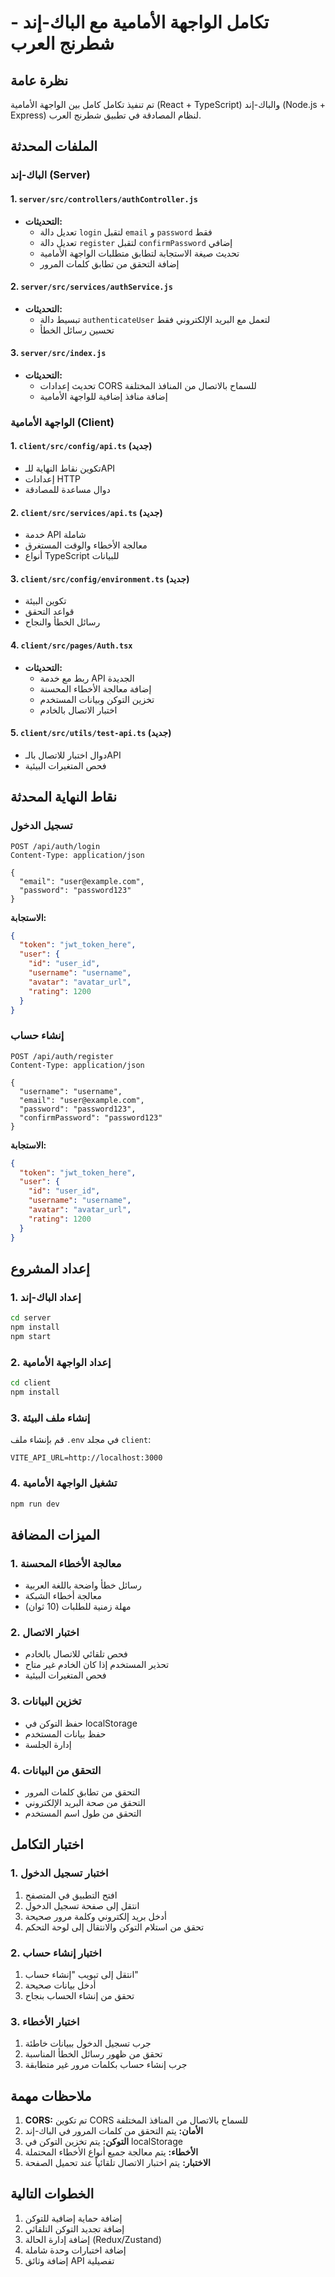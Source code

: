 # تكامل الواجهة الأمامية مع الباك-إند - شطرنج العرب

## نظرة عامة

تم تنفيذ تكامل كامل بين الواجهة الأمامية (React + TypeScript) والباك-إند (Node.js + Express) لنظام المصادقة في تطبيق شطرنج العرب.

## الملفات المحدثة

### الباك-إند (Server)

#### 1. `server/src/controllers/authController.js`
- **التحديثات:**
  - تعديل دالة `login` لتقبل `email` و `password` فقط
  - تعديل دالة `register` لتقبل `confirmPassword` إضافي
  - تحديث صيغة الاستجابة لتطابق متطلبات الواجهة الأمامية
  - إضافة التحقق من تطابق كلمات المرور

#### 2. `server/src/services/authService.js`
- **التحديثات:**
  - تبسيط دالة `authenticateUser` لتعمل مع البريد الإلكتروني فقط
  - تحسين رسائل الخطأ

#### 3. `server/src/index.js`
- **التحديثات:**
  - تحديث إعدادات CORS للسماح بالاتصال من المنافذ المختلفة
  - إضافة منافذ إضافية للواجهة الأمامية

### الواجهة الأمامية (Client)

#### 1. `client/src/config/api.ts` (جديد)
- تكوين نقاط النهاية للـAPI
- إعدادات HTTP
- دوال مساعدة للمصادقة

#### 2. `client/src/services/api.ts` (جديد)
- خدمة API شاملة
- معالجة الأخطاء والوقت المستغرق
- أنواع TypeScript للبيانات

#### 3. `client/src/config/environment.ts` (جديد)
- تكوين البيئة
- قواعد التحقق
- رسائل الخطأ والنجاح

#### 4. `client/src/pages/Auth.tsx`
- **التحديثات:**
  - ربط مع خدمة API الجديدة
  - إضافة معالجة الأخطاء المحسنة
  - تخزين التوكن وبيانات المستخدم
  - اختبار الاتصال بالخادم

#### 5. `client/src/utils/test-api.ts` (جديد)
- دوال اختبار للاتصال بالـAPI
- فحص المتغيرات البيئية

## نقاط النهاية المحدثة

### تسجيل الدخول
```http
POST /api/auth/login
Content-Type: application/json

{
  "email": "user@example.com",
  "password": "password123"
}
```

**الاستجابة:**
```json
{
  "token": "jwt_token_here",
  "user": {
    "id": "user_id",
    "username": "username",
    "avatar": "avatar_url",
    "rating": 1200
  }
}
```

### إنشاء حساب
```http
POST /api/auth/register
Content-Type: application/json

{
  "username": "username",
  "email": "user@example.com",
  "password": "password123",
  "confirmPassword": "password123"
}
```

**الاستجابة:**
```json
{
  "token": "jwt_token_here",
  "user": {
    "id": "user_id",
    "username": "username",
    "avatar": "avatar_url",
    "rating": 1200
  }
}
```

## إعداد المشروع

### 1. إعداد الباك-إند
```bash
cd server
npm install
npm start
```

### 2. إعداد الواجهة الأمامية
```bash
cd client
npm install
```

### 3. إنشاء ملف البيئة
قم بإنشاء ملف `.env` في مجلد `client`:
```env
VITE_API_URL=http://localhost:3000
```

### 4. تشغيل الواجهة الأمامية
```bash
npm run dev
```

## الميزات المضافة

### 1. معالجة الأخطاء المحسنة
- رسائل خطأ واضحة باللغة العربية
- معالجة أخطاء الشبكة
- مهلة زمنية للطلبات (10 ثوان)

### 2. اختبار الاتصال
- فحص تلقائي للاتصال بالخادم
- تحذير المستخدم إذا كان الخادم غير متاح
- فحص المتغيرات البيئية

### 3. تخزين البيانات
- حفظ التوكن في localStorage
- حفظ بيانات المستخدم
- إدارة الجلسة

### 4. التحقق من البيانات
- التحقق من تطابق كلمات المرور
- التحقق من صحة البريد الإلكتروني
- التحقق من طول اسم المستخدم

## اختبار التكامل

### 1. اختبار تسجيل الدخول
1. افتح التطبيق في المتصفح
2. انتقل إلى صفحة تسجيل الدخول
3. أدخل بريد إلكتروني وكلمة مرور صحيحة
4. تحقق من استلام التوكن والانتقال إلى لوحة التحكم

### 2. اختبار إنشاء حساب
1. انتقل إلى تبويب "إنشاء حساب"
2. أدخل بيانات صحيحة
3. تحقق من إنشاء الحساب بنجاح

### 3. اختبار الأخطاء
1. جرب تسجيل الدخول ببيانات خاطئة
2. تحقق من ظهور رسائل الخطأ المناسبة
3. جرب إنشاء حساب بكلمات مرور غير متطابقة

## ملاحظات مهمة

1. **CORS:** تم تكوين CORS للسماح بالاتصال من المنافذ المختلفة
2. **الأمان:** يتم التحقق من كلمات المرور في الباك-إند
3. **التوكن:** يتم تخزين التوكن في localStorage
4. **الأخطاء:** يتم معالجة جميع أنواع الأخطاء المحتملة
5. **الاختبار:** يتم اختبار الاتصال تلقائياً عند تحميل الصفحة

## الخطوات التالية

1. إضافة حماية إضافية للتوكن
2. إضافة تجديد التوكن التلقائي
3. إضافة إدارة الحالة (Redux/Zustand)
4. إضافة اختبارات وحدة شاملة
5. إضافة وثائق API تفصيلية 
